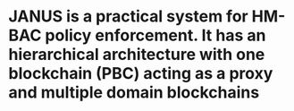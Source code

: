 # JANUS is a  practical  system  for  HM-BAC policy enforcement. It has an hierarchical architecture with one blockchain (PBC) acting as a proxy and multiple domain blockchains

